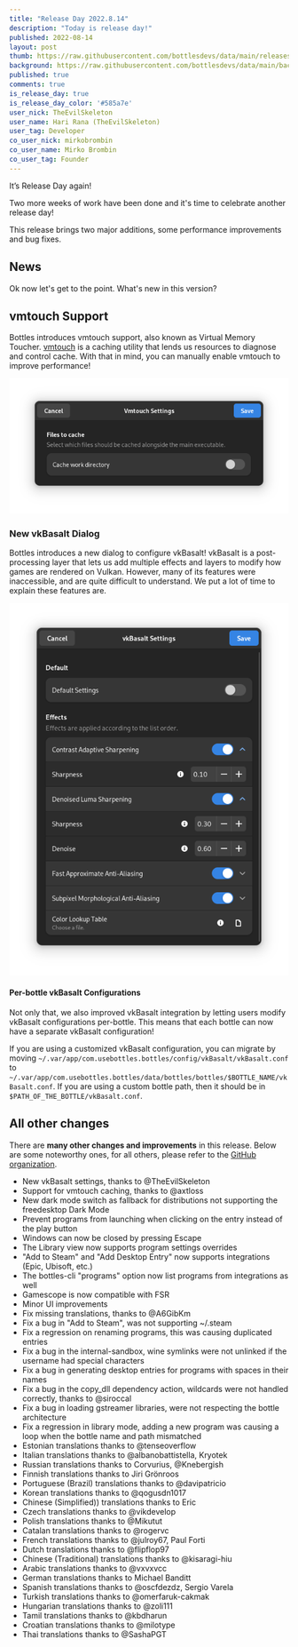 ```yaml
---
title: "Release Day 2022.8.14"
description: "Today is release day!"
published: 2022-08-14
layout: post
thumb: https://raw.githubusercontent.com/bottlesdevs/data/main/releases/2022.8.14/release-day.png
background: https://raw.githubusercontent.com/bottlesdevs/data/main/backgrounds/2022.8.14.png
published: true
comments: true
is_release_day: true
is_release_day_color: '#585a7e'
user_nick: TheEvilSkeleton
user_name: Hari Rana (TheEvilSkeleton)
user_tag: Developer
co_user_nick: mirkobrombin
co_user_name: Mirko Brombin
co_user_tag: Founder
---
```


It’s Release Day again!

Two more weeks of work have been done and it's time to celebrate another release day!

This release brings two major additions, some performance improvements and bug fixes.

## News
Ok now let's get to the point. What's new in this version?

## vmtouch Support
Bottles introduces vmtouch support, also known as Virtual Memory Toucher.
[vmtouch](https://github.com/hoytech/vmtouch) is a caching utility that lends
us resources to diagnose and control cache. With that in mind, you can manually
enable vmtouch to improve performance!

![](/uploads/vmtouch-dialog.png)

### New vkBasalt Dialog
Bottles introduces a new dialog to configure vkBasalt! vkBasalt is a
post-processing layer that lets us add multiple effects and layers to modify how
games are rendered on Vulkan. However, many of its features were inaccessible,
and are quite difficult to understand. We put a lot of time to explain these
features are.

![](/uploads/vkbasalt-dialog.png)

#### Per-bottle vkBasalt Configurations
Not only that, we also improved vkBasalt integration by letting users modify
vkBasalt configurations per-bottle. This means that each bottle can now have
a separate vkBasalt configuration!

If you are using a customized vkBasalt configuration, you can migrate by moving
`~/.var/app/com.usebottles.bottles/config/vkBasalt/vkBasalt.conf` to
`~/.var/app/com.usebottles.bottles/data/bottles/bottles/$BOTTLE_NAME/vkBasalt.conf`.
If you are using a custom bottle path, then it should be in
`$PATH_OF_THE_BOTTLE/vkBasalt.conf`.

## All other changes
There are **many other changes and improvements** in this release. Below are 
some noteworthy ones, for all others, please refer to the 
[GitHub organization](https://github.com/bottlesdevs).

 * New vkBasalt settings, thanks to @TheEvilSkeleton
 * Support for vmtouch caching, thanks to @axtloss
 * New dark mode switch as fallback for distributions not supporting the freedesktop Dark Mode
 * Prevent programs from launching when clicking on the entry instead of the play button
 * Windows can now be closed by pressing Escape
 * The Library view now supports program settings overrides
 * "Add to Steam" and "Add Desktop Entry" now supports integrations (Epic, Ubisoft, etc.)
 * The bottles-cli "programs" option now list programs from integrations as well
 * Gamescope is now compatible with FSR
 * Minor UI improvements
 * Fix missing translations, thanks to @A6GibKm
 * Fix a bug in "Add to Steam", was not supporting ~/.steam
 * Fix a regression on renaming programs, this was causing duplicated entries
 * Fix a bug in the internal-sandbox, wine symlinks were not unlinked if the username had special characters
 * Fix a bug in generating desktop entries for programs with spaces in their names
 * Fix a bug in the copy_dll dependency action, wildcards were not handled correctly, thanks to @siroccal
 * Fix a bug in loading gstreamer libraries, were not respecting the bottle architecture
 * Fix a regression in library mode, adding a new program was causing a loop when the bottle name and path mismatched
 * Estonian translations thanks to @tenseoverflow  
 * Italian translations thanks to @albanobattistella, Kryotek
 * Russian translations thanks to Corvurius, @Knebergish
 * Finnish translations thanks to Jiri Grönroos
 * Portuguese (Brazil) translations thanks to @davipatricio
 * Korean translations thanks to @qogusdn1017
 * Chinese (Simplified)) translations thanks to Eric  
 * Czech translations thanks to @vikdevelop
 * Polish translations thanks to @Mikutut
 * Catalan translations thanks to @rogervc
 * French translations thanks to @julroy67, Paul Forti
 * Dutch translations thanks to @flipflop97
 * Chinese (Traditional) translations thanks to @kisaragi-hiu
 * Arabic translations thanks to @vxvxvcc
 * German translations thanks to Michael Banditt
 * Spanish translations thanks to @oscfdezdz, Sergio Varela
 * Turkish translations thanks to @omerfaruk-cakmak
 * Hungarian translations thanks to @zoli111
 * Tamil translations thanks to @kbdharun
 * Croatian translations thanks to @milotype
 * Thai translations thanks to @SashaPGT
